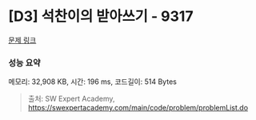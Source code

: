 # [D3] 석찬이의 받아쓰기 - 9317 

[문제 링크](https://swexpertacademy.com/main/code/problem/problemDetail.do?contestProbId=AW-hOY5KeEIDFAVg) 

### 성능 요약

메모리: 32,908 KB, 시간: 196 ms, 코드길이: 514 Bytes



> 출처: SW Expert Academy, https://swexpertacademy.com/main/code/problem/problemList.do